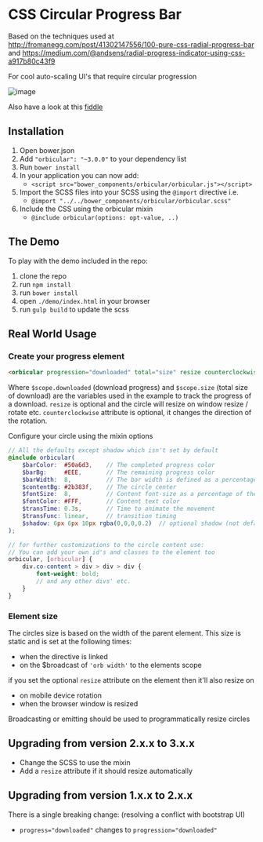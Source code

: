 # CSS Circular Progress Bar

Based on the techniques used at http://fromanegg.com/post/41302147556/100-pure-css-radial-progress-bar and https://medium.com/@andsens/radial-progress-indicator-using-css-a917b80c43f9

For cool auto-scaling UI's that require circular progression

![image](https://cloud.githubusercontent.com/assets/368013/2675921/6a099290-c127-11e3-9643-29a8b7ec6a9d.png)

Also have a look at this [fiddle](http://jsfiddle.net/jD74M/7/)


## Installation

1. Open bower.json
2. Add `"orbicular": "~3.0.0"` to your dependency list
3. Run `bower install`
4. In your application you can now add:
   * `<script src="bower_components/orbicular/orbicular.js"></script>`
5. Import the SCSS files into your SCSS using the `@import` directive i.e.
   * `@import "../../bower_components/orbicular/orbicular.scss"`
6. Include the CSS using the orbicular mixin
   * `@include orbicular(options: opt-value, ..)`


## The Demo

To play with the demo included in the repo:

1. clone the repo
2. run `npm install`
3. run `bower install`
4. open `./demo/index.html` in your browser
5. run `gulp build` to update the scss

## Real World Usage

### Create your progress element

```html
<orbicular progression="downloaded" total="size" resize counterclockwise>Text / HTML in the circle</orbicular>
```

Where `$scope.downloaded` (download progress) and `$scope.size` (total size of download) are the variables used in the example to track the progress of a download. `resize` is optional and the circle will resize on window resize / rotate etc. `counterclockwise` attribute is optional, it changes the direction of the rotation.


Configure your circle using the mixin options

```scss
// All the defaults except shadow which isn't set by default
@include orbicular(
    $barColor:  #50a6d3,    // The completed progress color
    $barBg:     #EEE,       // The remaining progress color
    $barWidth:  8,          // The bar width is defined as a percentage of the width of the circle
    $contentBg: #2b383f,    // The circle center
    $fontSize:  8,          // Content font-size as a percentage of the circle size
    $fontColor: #FFF,       // Content text color
    $transTime: 0.3s,       // Time to animate the movement
    $transFunc: linear,     // transition timing
    $shadow: 6px 6px 10px rgba(0,0,0,0.2)  // optional shadow (not default)
);

// for further customizations to the circle content use:
// You can add your own id's and classes to the element too
orbicular, [orbicular] {
    div.co-content > div > div > div {
        font-weight: bold;
        // and any other divs' etc.
    }
}
```


### Element size

The circles size is based on the width of the parent element.
This size is static and is set at the following times:

* when the directive is linked
* on the $broadcast of `'orb width'` to the elements scope

if you set the optional `resize` attribute on the element then it'll also resize on

* on mobile device rotation
* when the browser window is resized

Broadcasting or emitting should be used to programmatically resize circles


## Upgrading from version 2.x.x to 3.x.x

* Change the SCSS to use the mixin
* Add a `resize` attribute if it should resize automatically

## Upgrading from version 1.x.x to 2.x.x

There is a single breaking change: (resolving a conflict with bootstrap UI)

* `progress="downloaded"` changes to `progression="downloaded"`

